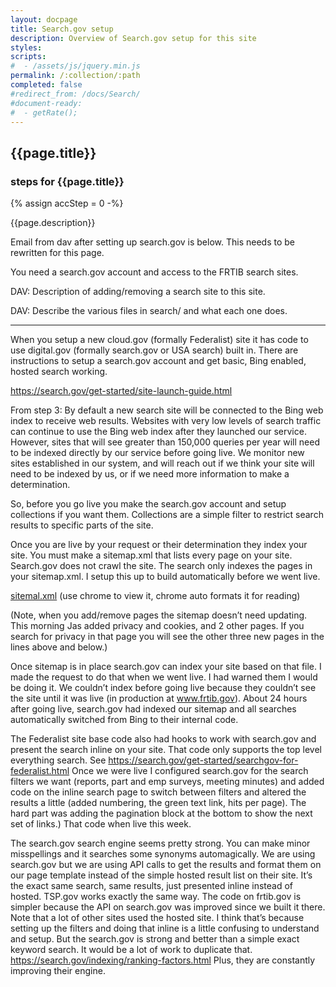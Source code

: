 ```yaml
---
layout: docpage
title: Search.gov setup
description: Overview of Search.gov setup for this site
styles:
scripts:
#  - /assets/js/jquery.min.js
permalink: /:collection/:path
completed: false
#redirect_from: /docs/Search/
#document-ready:
#  - getRate();
---
```


## {{page.title}}

<h3 class="usa-sr-only">steps for {{page.title}}</h3>
{% assign accStep = 0 -%}

{{page.description}}

Email from dav after setting up search.gov is below. This needs to be rewritten for this page.

You need a search.gov account and access to the FRTIB search sites.

DAV:  Description of adding/removing a search site to this site.

DAV:  Describe the various files in search/ and what each one does.

<hr>

When you setup a new cloud.gov (formally Federalist) site it has code to use digital.gov (formally search.gov or USA search) built in. There are instructions to setup a search.gov account and get basic, Bing enabled, hosted search working.

<https://search.gov/get-started/site-launch-guide.html>

From step 3: By default a new search site will be connected to the Bing web index to receive web results. Websites with very low levels of search traffic can continue to use the Bing web index after they launched our service. However, sites that will see greater than 150,000 queries per year will need to be indexed directly by our service before going live. We monitor new sites established in our system, and will reach out if we think your site will need to be indexed by us, or if we need more information to make a determination.

So, before you go live you make the search.gov account and setup collections if you want them. Collections are a simple filter to restrict search results to specific parts of the site.

Once you are live by your request or their determination they index your site. You must make a sitemap.xml that lists every page on your site. Search.gov does not crawl the site. The search only indexes the pages in your sitemap.xml. I setup this up to build automatically before we went live.

[sitemal.xml]({{site.baseurl}}/sitemap.xml)  (use chrome to view it, chrome auto formats it for reading)

(Note, when you add/remove pages the sitemap doesn’t need updating. This morning Jas added privacy and cookies, and 2 other pages. If you search for privacy in that page you will see the other three new pages in the lines above and below.)

Once sitemap is in place search.gov can index your site based on that file. I made the request to do that when we went live. I had warned them I would be doing it. We couldn’t index before going live because they couldn’t see the site until it was live (in production at www.frtib.gov). About 24 hours after going live, search.gov had indexed our sitemap and all searches automatically switched from Bing to their internal code.

The Federalist site base code also had hooks to work with search.gov and present the search inline on your site. That code only supports the top level everything search. See <https://search.gov/get-started/searchgov-for-federalist.html> Once we were live I configured search.gov for the search filters we want (reports, part and emp surveys, meeting minutes) and added code on the inline search page to switch between filters and altered the results a little (added numbering, the green text link, hits per page). The hard part was adding the pagination block at the bottom to show the next set of links.) That code when live this week.

The search.gov search engine seems pretty strong. You can make minor misspellings and it searches some synonyms automagically. We are using search.gov but we are using API calls to get the results and format them on our page template instead of the simple hosted result list on their site. It’s the exact same search, same results, just presented inline instead of hosted. TSP.gov works exactly the same way. The code on frtib.gov is simpler because the API on search.gov was improved since we built it there. Note that a lot of other sites used the hosted site. I think that’s because setting up the filters and doing that inline is a little confusing to understand and setup. But the search.gov is strong and better than a simple exact keyword search. It would be a lot of work to duplicate that. <https://search.gov/indexing/ranking-factors.html> Plus, they are constantly improving their engine.
